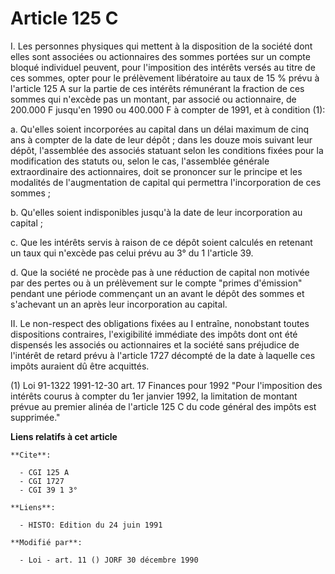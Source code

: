 # Article 125 C

I. Les personnes physiques qui mettent à la disposition de la société dont elles sont associées ou actionnaires des sommes
portées sur un compte bloqué individuel peuvent, pour l'imposition des intérêts versés au titre de ces sommes, opter pour le
prélèvement libératoire au taux de 15 % prévu à l'article 125 A sur la partie de ces intérêts rémunérant la fraction de ces
sommes qui n'excède pas un montant, par associé ou actionnaire, de 200.000 F jusqu'en 1990 ou 400.000 F à compter de 1991, et
à condition (1):

a. Qu'elles soient incorporées au capital dans un délai maximum de cinq ans à compter de la date de leur dépôt ; dans les
douze mois suivant leur dépôt, l'assemblée des associés statuant selon les conditions fixées pour la modification des statuts
ou, selon le cas, l'assemblée générale extraordinaire des actionnaires, doit se prononcer sur le principe et les modalités de
l'augmentation de capital qui permettra l'incorporation de ces sommes ;

b. Qu'elles soient indisponibles jusqu'à la date de leur incorporation au capital ;

c. Que les intérêts servis à raison de ce dépôt soient calculés en retenant un taux qui n'excède pas celui prévu au 3° du 1
l'article 39.

d. Que la société ne procède pas à une réduction de capital non motivée par des pertes ou à un prélèvement sur le compte
"primes d'émission" pendant une période commençant un an avant le dépôt des sommes et s'achevant un an après leur
incorporation au capital.

II. Le non-respect des obligations fixées au I entraîne, nonobstant toutes dispositions contraires, l'exigibilité immédiate
des impôts dont ont été dispensés les associés ou actionnaires et la société sans préjudice de l'intérêt de retard prévu à
l'article 1727 décompté de la date à laquelle ces impôts auraient dû être acquittés.

(1) Loi 91-1322 1991-12-30 art. 17 Finances pour 1992 "Pour l'imposition des intérêts courus à compter du 1er janvier 1992,
la limitation de montant prévue au premier alinéa de l'article 125 C du code général des impôts est supprimée."

**Liens relatifs à cet article**

	**Cite**:

	  - CGI 125 A
	  - CGI 1727
	  - CGI 39 1 3°

	**Liens**:

	  - HISTO: Edition du 24 juin 1991

	**Modifié par**:

	  - Loi - art. 11 () JORF 30 décembre 1990
